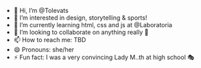 - 👋 Hi, I’m @Tolevats
- 👀 I’m interested in design, storytelling & sports!
- 🌱 I’m currently learning html, css and js at @Laboratoria
- 💞️ I’m looking to collaborate on anything really 👀
- 📫 How to reach me: TBD
- 😄 Pronouns: she/her
- ⚡ Fun fact: I was a very convincing Lady M..th at high school 🎭

<!---
Tolevats/Tolevats is a ✨ special ✨ repository because its `README.md` (this file) appears on your GitHub profile.
You can click the Preview link to take a look at your changes.
--->
